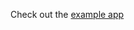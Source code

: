 Check out the [example app](https://github.com/WalletConnect/WalletConnectModalFlutter/tree/master/example/sign)